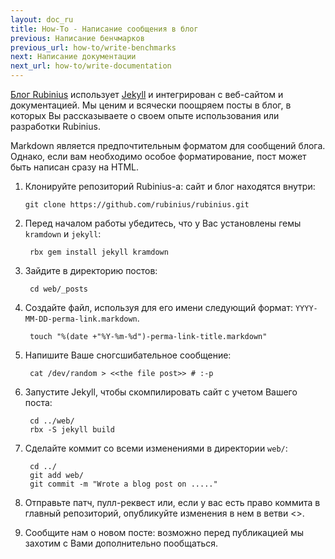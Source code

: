 ```yaml
---
layout: doc_ru
title: How-To - Написание сообщения в блог
previous: Написание бенчмарков
previous_url: how-to/write-benchmarks
next: Написание документации
next_url: how-to/write-documentation
---
```


[Блог Rubinius][1] использует [Jekyll][2] и интегрирован с веб-сайтом и
документацией. Мы ценим и всячески поощряем посты в блог, в которых
Вы рассказываете о своем опыте использования или разработки Rubinius.

Markdown является предпочтительным форматом для сообщений блога. Однако, если
вам необходимо особое форматирование, пост может быть написан сразу на HTML.

1. Клонируйте репозиторий Rubinius-а: сайт и блог находятся внутри:

       git clone https://github.com/rubinius/rubinius.git

1. Перед началом работы убедитесь, что у Вас установлены гемы `kramdown` и
   `jekyll`:

        rbx gem install jekyll kramdown

1. Зайдите в директорию постов:

        cd web/_posts

1. Создайте файл, используя для его имени следующий формат:
   `YYYY-MM-DD-perma-link.markdown`.

        touch "%(date +"%Y-%m-%d")-perma-link-title.markdown"

1. Напишите Ваше сногсшибательное сообщение:

        cat /dev/random > <<the file post>> # :-p

1. Запустите Jekyll, чтобы скомпилировать сайт с учетом Вашего поста:

        cd ../web/
        rbx -S jekyll build

1. Сделайте коммит со всеми изменениями в директории `web/`:

        cd ../
        git add web/
        git commit -m "Wrote a blog post on ....."

1. Отправьте патч, пулл-реквест или, если у вас есть право коммита в главный
   репозиторий, опубликуйте изменения в нем в ветви <<master>>.

1. Сообщите нам о новом посте: возможно перед публикацией мы захотим с Вами
   дополнительно пообщаться.

[1]: /blog "Rubinius' Blog"
[2]: https://github.com/mojombo/jekyll "Mojombo's Jekyll"
